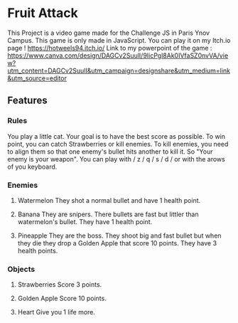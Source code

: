 # Fruit Attack

This Project is a video game made for the Challenge JS in Paris Ynov Campus. This game is only made in JavaScript. You can play it on my Itch.io page ! https://hotweels94.itch.io/
Link to my powerpoint of the game : https://www.canva.com/design/DAGCv2SuulI/9IicPgl8Ak0IVfaSZ0nvVA/view?utm_content=DAGCv2SuulI&utm_campaign=designshare&utm_medium=link&utm_source=editor

## Features

### Rules

You play a little cat. Your goal is to have the best score as possible. To win point, you can catch Strawberries or kill enemies.
To kill enemies, you need to align them so that one enemy's bullet hits another to kill it. So "Your enemy is your weapon".
You can play with / z / q / s / d / or with the arows of you keyboard.

### Enemies

1) Watermelon 
They shot a normal bullet and have 1 health point.

2) Banana
They are snipers. There bullets are fast but littler than watermelon's bullet. They have 1 health point.

3) Pineapple
They are the boss. They shoot big and fast bullet but when they die they drop a Golden Apple that score 10 points. They have 3 health points.

### Objects

1) Strawberries
Score 3 points.

2) Golden Apple 
Score 10 points.

3) Heart
Give you 1 life more.